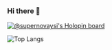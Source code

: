 ### Hi there 👋

[![@supernovaysi's Holopin board](https://holopin.io/api/user/board?user=supernovaysi)](https://holopin.io/@supernovaysi)

![Top Langs](https://github-readme-stats.vercel.app/api/top-langs/?username=seongil99&layout=compact&theme=radical)


<!--
**Supernovaysi/Supernovaysi** is a ✨ _special_ ✨ repository because its `README.md` (this file) appears on your GitHub profile.

Here are some ideas to get you started:

- 🔭 I’m currently working on ...
- 🌱 I’m currently learning ...
- 👯 I’m looking to collaborate on ...
- 🤔 I’m looking for help with ...
- 💬 Ask me about ...
- 📫 How to reach me: ...
- 😄 Pronouns: ...
- ⚡ Fun fact: ...
-->
